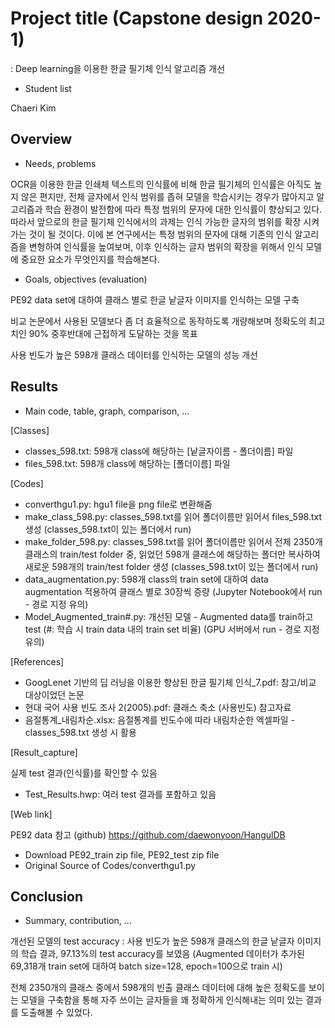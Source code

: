 # Project title (Capstone design 2020-1)
: Deep learning을 이용한 한글 필기체 인식 알고리즘 개선

* Student list

Chaeri Kim

## Overview
* Needs, problems

OCR을 이용한 한글 인쇄체 텍스트의 인식률에 비해 한글 필기체의 인식률은 아직도 높지 않은 편지만, 전체 글자에서 인식 범위를 좁혀 모델을 학습시키는 경우가 많아지고 알고리즘과 학습 환경이 발전함에 따라 특정 범위의 문자에 대한 인식률이 향상되고 있다. 따라서 앞으로의 한글 필기체 인식에서의 과제는 인식 가능한 글자의 범위를 확장 시켜가는 것이 될 것이다. 
이에 본 연구에서는 특정 범위의 문자에 대해 기존의 인식 알고리즘을 변형하여 인식률을 높여보며, 이후 인식하는 글자 범위의 확장을 위해서 인식 모델에 중요한 요소가 무엇인지를 학습해본다.

* Goals, objectives (evaluation)

PE92 data set에 대하여 클래스 별로 한글 낱글자 이미지를 인식하는 모델 구축

비교 논문에서 사용된 모델보다 좀 더 효율적으로 동작하도록 개량해보며 정확도의 최고치인 90% 중후반대에 근접하게 도달하는 것을 목표

사용 빈도가 높은 598개 클래스 데이터를 인식하는 모델의 성능 개선

## Results
* Main code, table, graph, comparison, ...

[Classes]
- classes_598.txt: 598개 class에 해당하는 [낱글자이름 - 폴더이름] 파일
- files_598.txt: 598개 class에 해당하는 [폴더이름] 파일

[Codes]
- converthgu1.py: hgu1 file을 png file로 변환해줌
- make_class_598.py: classes_598.txt를 읽어 폴더이름만 읽어서 files_598.txt 생성 (classes_598.txt이 있는 폴더에서 run)
- make_folder_598.py: classes_598.txt를 읽어 폴더이름만 읽어서 전체 2350개 클래스의 train/test folder 중, 읽었던 598개 클래스에 해당하는 폴더만 복사하여 새로운 598개의 train/test folder 생성 (classes_598.txt이 있는 폴더에서 run)
- data_augmentation.py: 598개 class의 train set에 대하여 data augmentation 적용하여 클래스 별로 30장씩 증량
(Jupyter Notebook에서 run - 경로 지정 유의)
- Model_Augmented_train#.py: 개선된 모델 - Augmented data를 train하고 test (#: 학습 시 train data 내의 train set 비율)
(GPU 서버에서 run - 경로 지정 유의)

[References]
- GoogLenet 기반의 딥 러닝을 이용한 향상된 한글 필기체 인식_7.pdf: 참고/비교 대상이었던 논문
- 현대 국어 사용 빈도 조사 2(2005).pdf: 클래스 축소 (사용빈도) 참고자료
- 음절통계_내림차순.xlsx: 음절통계를 빈도수에 따라 내림차순한 엑셀파일 - classes_598.txt 생성 시 활용

[Result_capture]

실제 test 결과(인식률)를 확인할 수 있음
- Test_Results.hwp: 여러 test 결과를 포함하고 있음

[Web link]

PE92 data 참고 (github) https://github.com/daewonyoon/HangulDB
- Download PE92_train zip file, PE92_test zip file
- Original Source of Codes/converthgu1.py

## Conclusion
* Summary, contribution, ...

개선된 모델의 test accuracy
: 사용 빈도가 높은 598개 클래스의 한글 낱글자 이미지의 학습 결과, 97.13%의 test accuracy를 보였음
(Augmented 데이터가 추가된 69,318개 train set에 대하여 batch size=128, epoch=100으로 train 시)

전체 2350개의 클래스 중에서 598개의 빈출 클래스 데이터에 대해 높은 정확도를 보이는 모델을 구축함을 통해 자주 쓰이는 글자들을 꽤 정확하게 인식해내는 의미 있는 결과를 도출해볼 수 있었다.
